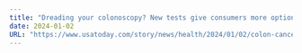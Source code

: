 ```yaml
---
title: "Dreading your colonoscopy? New tests give consumers more options and require less prep"
date: 2024-01-02 
URL: "https://www.usatoday.com/story/news/health/2024/01/02/colon-cancer-could-be-easier-to-screen-through-blood-and-stool-tests/71936543007/"
---
```

